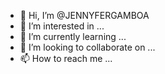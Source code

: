 - 👋 Hi, I’m @JENNYFERGAMBOA
- 👀 I’m interested in ...
- 🌱 I’m currently learning ...
- 💞️ I’m looking to collaborate on ...
- 📫 How to reach me ...

<!---
JENNYFERGAMBOA/JENNYFERGAMBOA is a ✨ special ✨ repository because its `README.md` (this file) appears on your GitHub profile.
You can click the Preview link to take a look at your changes.
--->
